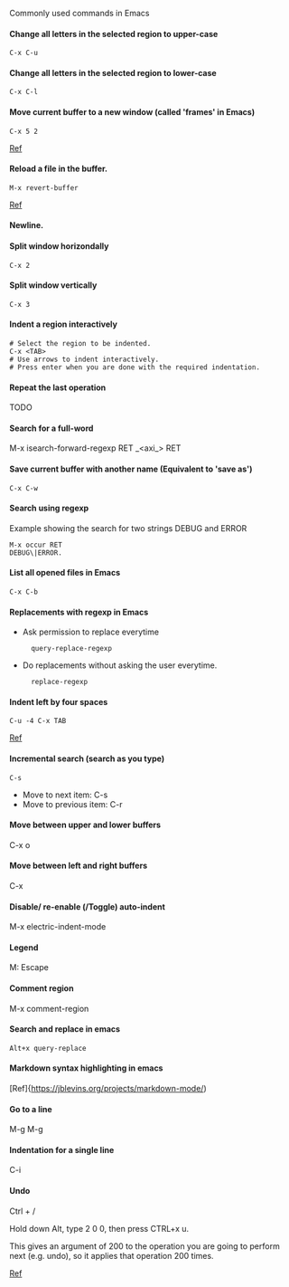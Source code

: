 Commonly used commands in Emacs

#### Change all letters in the selected region to upper-case

```console
C-x C-u
```

#### Change all letters in the selected region to lower-case

```console
C-x C-l
```

#### Move current buffer to a new window (called 'frames' in Emacs)

```console
C-x 5 2
```

[Ref](https://stackoverflow.com/questions/57304580/how-to-move-an-emacs-buffer-to-a-new-window/57313435#57313435)

#### Reload a file in the buffer. 

```console
M-x revert-buffer
```
[Ref](https://emacs.stackexchange.com/questions/169/how-do-i-reload-a-file-in-a-buffer)

#### Newline.


#### Split window horizondally

```console
C-x 2
```
	
#### Split window vertically

	C-x 3

#### Indent a region interactively

	# Select the region to be indented.
	C-x <TAB>
	# Use arrows to indent interactively.
	# Press enter when you are done with the required indentation.

#### Repeat the last operation
TODO

#### Search for a full-word

M-x isearch-forward-regexp RET \_<axi\_> RET

#### Save current buffer with another name (Equivalent to 'save as')

	C-x C-w

#### Search using regexp

Example showing the search for two strings DEBUG and ERROR

	M-x occur RET 
	DEBUG\|ERROR.

#### List all opened files in Emacs
	
	C-x C-b

#### Replacements with regexp in Emacs

* Ask permission to replace everytime

		query-replace-regexp

* Do replacements without asking the user everytime.

		replace-regexp

#### Indent left by four spaces

	C-u -4 C-x TAB
[Ref](https://stackoverflow.com/questions/2249955/emacs-shift-tab-to-left-shift-the-block/2252922)

#### Incremental search (search as you type)

	C-s
* Move to next item: C-s
* Move to previous item: C-r

#### Move between upper and lower buffers
C-x o

#### Move between left and right buffers
C-x <left or right arrow>

#### Disable/ re-enable (/Toggle) auto-indent
M-x electric-indent-mode

#### Legend
M: Escape

#### Comment region
M-x comment-region

#### Search and replace in emacs
```console
Alt+x query-replace
```

#### Markdown syntax highlighting in emacs
[Ref]{https://jblevins.org/projects/markdown-mode/)

#### Go to a line
M-g M-g

#### Indentation for a single line
C-i

#### Undo 
Ctrl + /

Hold down Alt, type 2 0 0, then press CTRL+x u.

This gives an argument of 200 to the operation you are going to perform next (e.g. undo), so it applies that operation 200 times.

[Ref](https://stackoverflow.com/questions/15228883/is-fast-repeated-undo-possible-in-emacs)
